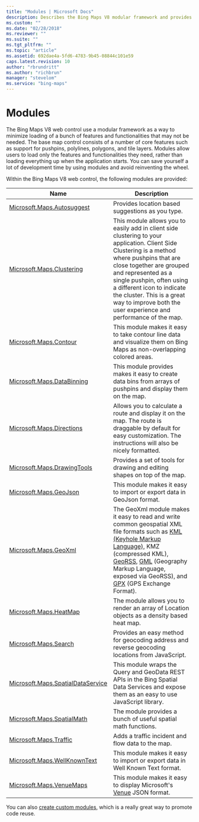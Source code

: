 ```yaml
---
title: "Modules | Microsoft Docs"
description: Describes the Bing Maps V8 modular framework and provides a list of available modules for Bing Maps V8 web control.
ms.custom: ""
ms.date: "02/28/2018"
ms.reviewer: ""
ms.suite: ""
ms.tgt_pltfrm: ""
ms.topic: "article"
ms.assetid: 692dae4a-5fd6-4783-9b45-08844c101e59
caps.latest.revision: 10
author: "rbrundritt"
ms.author: "richbrun"
manager: "stevelom"
ms.service: "bing-maps"
---
```


# Modules

The Bing Maps V8 web control use a modular framework as a way to minimize loading of a bunch of features and functionalities that may not be needed. The base map control consists of a number of core features such as support for pushpins, polylines, polygons, and tile layers.  Modules allow users to load only the features and functionalities they need, rather than loading everything up when the application starts. You can save yourself a lot of development time by using modules and avoid reinventing the wheel. 

Within the Bing Maps V8 web control, the following modules are provided:


Name                                   | Description
-------------------------------------- | --------------------- 
[Microsoft.Maps.Autosuggest](autosuggest-module/index.md)             | Provides location based suggestions as you type.
[Microsoft.Maps.Clustering](clustering-module/index.md)              | This module allows you to easily add in client side clustering to your application. Client Side Clustering is a method where pushpins that are close together are grouped and represented as a single pushpin, often using a different icon to indicate the cluster. This is a great way to improve both the user experience and performance of the map.
[Microsoft.Maps.Contour](contour-module/index.md) | This module makes it easy to take contour line data and visualize them on Bing Maps as non-overlapping colored areas.
[Microsoft.Maps.DataBinning](data-binning-module/index.md) | This module provides makes it easy to create data bins from arrays of pushpins and display them on the map. 
[Microsoft.Maps.Directions](directions-module/index.md) | Allows you to calculate a route and display it on the map. The route is draggable by default for easy customization. The instructions will also be nicely formatted.
[Microsoft.Maps.DrawingTools](drawing-tools-module/index.md) | Provides a set of tools for drawing and editing shapes on top of the map.
[Microsoft.Maps.GeoJson](geojson-module/index.md)	               | This module makes it easy to import or export data in GeoJson format.
[Microsoft.Maps.GeoXml](geoxml-module/index.md) | The GeoXml module makes it easy to read and write common geospatial XML file formats such as [KML (Keyhole Markup Language),](https://en.wikipedia.org/wiki/Keyhole_Markup_Language) KMZ (compressed KML), [GeoRSS](https://en.wikipedia.org/wiki/GeoRSS), [GML](https://en.wikipedia.org/wiki/Geography_Markup_Language) (Geography Markup Language, exposed via GeoRSS), and [GPX](https://en.wikipedia.org/wiki/GPS_Exchange_Format) (GPS Exchange Format).
[Microsoft.Maps.HeatMap](heat-map-module/index.md)            | The module allows you to render an array of Location objects as a density based heat map.
[Microsoft.Maps.Search](search-module/index.md)                  | Provides an easy method for geocoding address and reverse geocoding locations from JavaScript.
[Microsoft.Maps.SpatialDataService](spatial-data-service-module/index.md)      | This module wraps the Query and GeoData REST APIs in the Bing Spatial Data Services and expose them as an easy to use JavaScript library.
[Microsoft.Maps.SpatialMath](spatial-math-module/index.md)             | The module provides a bunch of useful spatial math functions.
[Microsoft.Maps.Traffic](traffic-module/index.md) | Adds a traffic incident and flow data to the map.
[Microsoft.Maps.WellKnownText](well-known-text-module.md)           | This module makes it easy to import or export data in Well Known Text format.
[Microsoft.Maps.VenueMaps](venue-map-module/index.md)               | This module makes it easy to display Microsoft's [Venue](../../venues/venue.md) JSON format.

You can also [create custom modules](../map-control-concepts/modular-framework/creating-custom-modules.md), which is a really great way to promote code reuse. 
